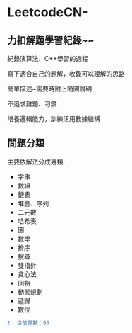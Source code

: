 # LeetcodeCN-   

## 力扣解題學習紀錄~~

紀錄演算法、C++學習的過程    
 
寫下適合自己的題解，收錄可以理解的思路    

簡單描述~需要時附上簡圖說明    

不追求難題、刁鑽    

培養邏輯能力，訓練活用數據結構

## 問題分類

主要依解法分成幾類:

* 字串
* 數組
* 鏈表
* 堆疊、序列
* 二元數
* 哈希表
* 圖
* 數學
* 排序
* 搜尋
* 雙指針
* 貪心法
* 回朔
* 動態規劃
* 遞歸
* 數位
```diff
!  目前題數：63

```

